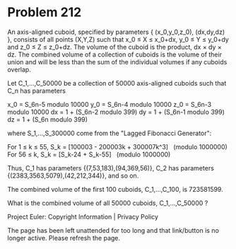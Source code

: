 #   Problem 212

   An axis-aligned cuboid, specified by parameters { (x_0,y_0,z_0),
   (dx,dy,dz) }, consists of all points (X,Y,Z) such that x_0 ≤ X ≤ x_0+dx,
   y_0 ≤ Y ≤ y_0+dy and z_0 ≤ Z ≤ z_0+dz. The volume of the cuboid is the
   product, dx × dy × dz. The combined volume of a collection of cuboids is
   the volume of their union and will be less than the sum of the individual
   volumes if any cuboids overlap.

   Let C_1,...,C_50000 be a collection of 50000 axis-aligned cuboids such
   that C_n has parameters

   x_0 = S_6n-5 modulo 10000
   y_0 = S_6n-4 modulo 10000
   z_0 = S_6n-3 modulo 10000
   dx = 1 + (S_6n-2 modulo 399)
   dy = 1 + (S_6n-1 modulo 399)
   dz = 1 + (S_6n modulo 399)

   where S_1,...,S_300000 come from the "Lagged Fibonacci Generator":

   For 1 ≤ k ≤ 55, S_k = [100003 - 200003k + 300007k^3]   (modulo 1000000)
   For 56 ≤ k, S_k = [S_k-24 + S_k-55]   (modulo 1000000)

   Thus, C_1 has parameters {(7,53,183),(94,369,56)}, C_2 has parameters
   {(2383,3563,5079),(42,212,344)}, and so on.

   The combined volume of the first 100 cuboids, C_1,...,C_100, is 723581599.

   What is the combined volume of all 50000 cuboids, C_1,...,C_50000 ?

   Project Euler: Copyright Information | Privacy Policy

   The page has been left unattended for too long and that link/button is no
   longer active. Please refresh the page.
